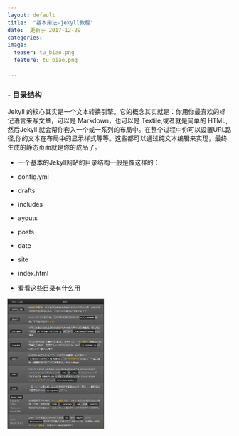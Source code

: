 ```yaml
---
layout: default
title:  "基本用法-jekyll教程"
date:  更新于 2017-12-29
categories: 
image:
  teaser: tu_biao.png
  feature: tu_biao.png

---
```

###  - 目录结构

Jekyll 的核心其实是一个文本转换引擎。它的概念其实就是：你用你最喜欢的标记语言来写文章，可以是 Markdown，也可以是 Textile,或者就是简单的 HTML,然后Jekyll 就会帮你套入一个或一系列的布局中。在整个过程中你可以设置URL路径,你的文本在布局中的显示样式等等。这些都可以通过纯文本编辑来实现，最终生成的静态页面就是你的成品了。

 <div class="row">
 <div class="col-md-5" ><!-- left -->
 
 - 一个基本的Jekyll网站的目录结构一般是像这样的：
 
 - config.yml
 
 - drafts

 - includes
 
 - ayouts
 
 - posts
 
 - date
 
 - site
 
 - index.html
 
</div>
<div class="col-md-7" markdown="1" ><!-- right -->

 - 看看这些目录有什么用
 
 
<img src="/images/jekyll_oo.png" alt="jekyll目录的基本用法" style="width: 43%">
</div>
</div>
